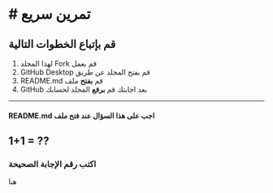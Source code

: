 # # تمرين سريع

##  قم بإتباع الخطوات التالية

1. لهذا المجلد Fork قم بعمل
2. GitHub Desktop قم بفتح المجلد عن طريق  
3. README.md قم **بفتح** ملف 
4. GitHub بعد اجابتك قم **برفع** المجلد لحسابك 
-------------------

#### README.md اجب على هذا السؤال **عند فتح** ملف

1+1 = ??
---------------------------------
### اكتب رقم الإجابة الصحيحة  
هنا
